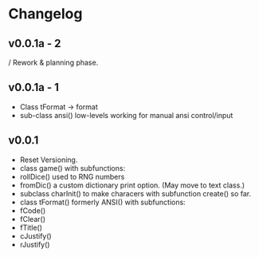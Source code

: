 # Changelog

## v0.0.1a - 2
/ Rework & planning phase.

## v0.0.1a - 1
+ Class tFormat -> format
+  sub-class ansi() low-levels working for manual ansi control/input

## v0.0.1

+ Reset Versioning.
+ class game() with subfunctions:
+  rollDice() used to RNG numbers
+  fromDic() a custom dictionary print option. (May move to text class.)
+  subclass charInit() to make characers with subfunction create() so far.
+ class tFormat() formerly ANSI() with subfunctions:
+  fCode()
+  fClear()
+  fTitle()
+  cJustify()
+  rJustify()